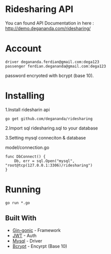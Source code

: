 # Ridesharing API

You can found API Documentation in here : http://demo.degananda.com/ridesharing/

# Account

```
driver degananda.ferdian@gmail.com:dega123
passenger ferdian.degananda@gmail.com:dega123
```

password encryoted with bcrypt (base 10).

# Installing

1.Install ridesharin api

```
go get github.com/degananda/ridesharing
```

2.Import sql  ridesharing.sql to your database

3.Setting mysql conneciton & database

model/connection.go

```
func DbConnect() {
	Db, err = sql.Open("mysql", "root@tcp(127.0.0.1:3306)/ridesharing")
}
```

# Running

```
go run *.go
```

## Built With

* [Gin-gonic](https://github.com/gin-gonic/gin) - Framework
* [JWT](github.com/dgrijalva/jwt-go) - Auth
* [Mysql](https://github.com/go-sql-driver/mysql) - Driver
* [Bcrypt](golang.org/x/crypto/bcrypt) - Encyrpt (Base 10)

